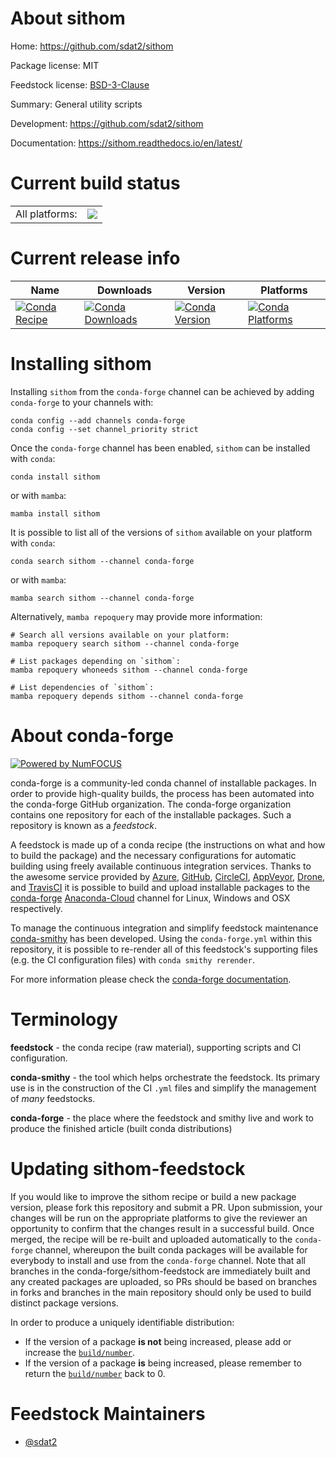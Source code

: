 About sithom
============

Home: https://github.com/sdat2/sithom

Package license: MIT

Feedstock license: [BSD-3-Clause](https://github.com/conda-forge/sithom-feedstock/blob/main/LICENSE.txt)

Summary: General utility scripts

Development: https://github.com/sdat2/sithom

Documentation: https://sithom.readthedocs.io/en/latest/

Current build status
====================


<table><tr><td>All platforms:</td>
    <td>
      <a href="https://dev.azure.com/conda-forge/feedstock-builds/_build/latest?definitionId=17195&branchName=main">
        <img src="https://dev.azure.com/conda-forge/feedstock-builds/_apis/build/status/sithom-feedstock?branchName=main">
      </a>
    </td>
  </tr>
</table>

Current release info
====================

| Name | Downloads | Version | Platforms |
| --- | --- | --- | --- |
| [![Conda Recipe](https://img.shields.io/badge/recipe-sithom-green.svg)](https://anaconda.org/conda-forge/sithom) | [![Conda Downloads](https://img.shields.io/conda/dn/conda-forge/sithom.svg)](https://anaconda.org/conda-forge/sithom) | [![Conda Version](https://img.shields.io/conda/vn/conda-forge/sithom.svg)](https://anaconda.org/conda-forge/sithom) | [![Conda Platforms](https://img.shields.io/conda/pn/conda-forge/sithom.svg)](https://anaconda.org/conda-forge/sithom) |

Installing sithom
=================

Installing `sithom` from the `conda-forge` channel can be achieved by adding `conda-forge` to your channels with:

```
conda config --add channels conda-forge
conda config --set channel_priority strict
```

Once the `conda-forge` channel has been enabled, `sithom` can be installed with `conda`:

```
conda install sithom
```

or with `mamba`:

```
mamba install sithom
```

It is possible to list all of the versions of `sithom` available on your platform with `conda`:

```
conda search sithom --channel conda-forge
```

or with `mamba`:

```
mamba search sithom --channel conda-forge
```

Alternatively, `mamba repoquery` may provide more information:

```
# Search all versions available on your platform:
mamba repoquery search sithom --channel conda-forge

# List packages depending on `sithom`:
mamba repoquery whoneeds sithom --channel conda-forge

# List dependencies of `sithom`:
mamba repoquery depends sithom --channel conda-forge
```


About conda-forge
=================

[![Powered by
NumFOCUS](https://img.shields.io/badge/powered%20by-NumFOCUS-orange.svg?style=flat&colorA=E1523D&colorB=007D8A)](https://numfocus.org)

conda-forge is a community-led conda channel of installable packages.
In order to provide high-quality builds, the process has been automated into the
conda-forge GitHub organization. The conda-forge organization contains one repository
for each of the installable packages. Such a repository is known as a *feedstock*.

A feedstock is made up of a conda recipe (the instructions on what and how to build
the package) and the necessary configurations for automatic building using freely
available continuous integration services. Thanks to the awesome service provided by
[Azure](https://azure.microsoft.com/en-us/services/devops/), [GitHub](https://github.com/),
[CircleCI](https://circleci.com/), [AppVeyor](https://www.appveyor.com/),
[Drone](https://cloud.drone.io/welcome), and [TravisCI](https://travis-ci.com/)
it is possible to build and upload installable packages to the
[conda-forge](https://anaconda.org/conda-forge) [Anaconda-Cloud](https://anaconda.org/)
channel for Linux, Windows and OSX respectively.

To manage the continuous integration and simplify feedstock maintenance
[conda-smithy](https://github.com/conda-forge/conda-smithy) has been developed.
Using the ``conda-forge.yml`` within this repository, it is possible to re-render all of
this feedstock's supporting files (e.g. the CI configuration files) with ``conda smithy rerender``.

For more information please check the [conda-forge documentation](https://conda-forge.org/docs/).

Terminology
===========

**feedstock** - the conda recipe (raw material), supporting scripts and CI configuration.

**conda-smithy** - the tool which helps orchestrate the feedstock.
                   Its primary use is in the construction of the CI ``.yml`` files
                   and simplify the management of *many* feedstocks.

**conda-forge** - the place where the feedstock and smithy live and work to
                  produce the finished article (built conda distributions)


Updating sithom-feedstock
=========================

If you would like to improve the sithom recipe or build a new
package version, please fork this repository and submit a PR. Upon submission,
your changes will be run on the appropriate platforms to give the reviewer an
opportunity to confirm that the changes result in a successful build. Once
merged, the recipe will be re-built and uploaded automatically to the
`conda-forge` channel, whereupon the built conda packages will be available for
everybody to install and use from the `conda-forge` channel.
Note that all branches in the conda-forge/sithom-feedstock are
immediately built and any created packages are uploaded, so PRs should be based
on branches in forks and branches in the main repository should only be used to
build distinct package versions.

In order to produce a uniquely identifiable distribution:
 * If the version of a package **is not** being increased, please add or increase
   the [``build/number``](https://docs.conda.io/projects/conda-build/en/latest/resources/define-metadata.html#build-number-and-string).
 * If the version of a package **is** being increased, please remember to return
   the [``build/number``](https://docs.conda.io/projects/conda-build/en/latest/resources/define-metadata.html#build-number-and-string)
   back to 0.

Feedstock Maintainers
=====================

* [@sdat2](https://github.com/sdat2/)

